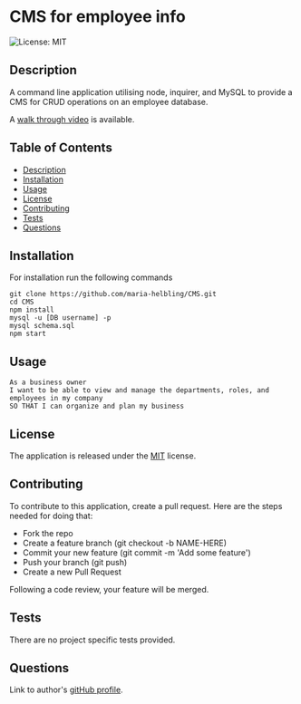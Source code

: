 # CMS for employee info
![License: MIT](https://img.shields.io/badge/License-MIT-yellow.svg)
## Description
  
A command line application utilising node, inquirer, and MySQL to provide a CMS for CRUD operations on an employee database.

A [walk through video](#) is available.
  
## Table of Contents
  
* [Description](#description)
* [Installation](#installation)
* [Usage](#usage)
* [License](#license)
* [Contributing](#contributing)
* [Tests](#tests)
* [Questions](#questions)
  
## Installation
For installation run the following commands

```
git clone https://github.com/maria-helbling/CMS.git
cd CMS
npm install
mysql -u [DB username] -p
mysql schema.sql
npm start
```
  
## Usage

```
As a business owner
I want to be able to view and manage the departments, roles, and employees in my company
SO THAT I can organize and plan my business
```

## License
  
The application is released under the [MIT](LICENSE) license.
  
## Contributing
  
To contribute to this application, create a pull request. Here are the steps needed for doing that:

* Fork the repo
* Create a feature branch (git checkout -b NAME-HERE)
* Commit your new feature (git commit -m 'Add some feature')
* Push your branch (git push)
* Create a new Pull Request
        
Following a code review, your feature will be merged.
  
## Tests
  
There are no project specific tests provided.
  
## Questions
  
Link to author's [gitHub profile](https://github.com/maria-helbling).

